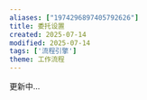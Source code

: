 ```yaml
---
aliases: ["1974296897405792626"]
title: 委托设置
created: 2025-07-14
modified: 2025-07-14
tags: ['流程引擎']
theme: 工作流程
---
```


更新中...
